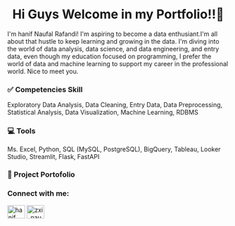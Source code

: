 <h1 align="center">Hi Guys Welcome in my Portfolio!!👋</h1>
<p>I'm hanif Naufal Rafandi! I'm aspiring to become a data enthusiant.I'm all about that hustle to keep learning and growing in the data. I'm diving into the world of data analysis, data science, and data engineering, and entry data, even though my education focused on programming, I prefer the world of data and machine learning to support my career in the professional world. Nice to meet you.</p>

<h3 align="left">✅ Competencies Skill</h3>
<p align="left">Exploratory Data Analysis, Data Cleaning, Entry Data, Data Preprocessing, Statistical Analysis, Data Visualization, Machine Learning, RDBMS</p>

<h3 align="left">💻 Tools</h3>
<p align="left">Ms. Excel, Python, SQL (MySQL, PostgreSQL), BigQuery, Tableau, Looker Studio, Streamlit, Flask, FastAPI</p>

<h3 align="left">📂 Project Portofolio</h3>
<a href=""></a>

<h3 align="left">Connect with me:</h3>
<p align="left">
<a href="https://www.linkedin.com/in/hanif-naufal-rafandi/" target="blank"><img align="center" src="https://raw.githubusercontent.com/rahuldkjain/github-profile-readme-generator/master/src/images/icons/Social/linked-in-alt.svg" alt="hanif naufal rafandi" height="30" width="40" /></a>
<a href="https://www.instagram.com/zxi_nauffal/" target="blank"><img align="center" src="https://raw.githubusercontent.com/rahuldkjain/github-profile-readme-generator/master/src/images/icons/Social/instagram.svg" alt="zxi_nauffal" height="30" width="40" /></a>
</p>
